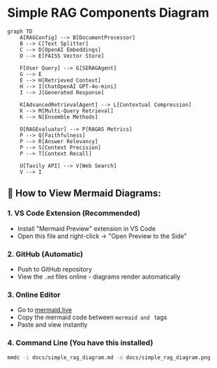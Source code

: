 # Simple RAG Components Diagram

```mermaid
graph TD
    A[RAGConfig] --> B[DocumentProcessor]
    B --> C[Text Splitter]
    C --> D[OpenAI Embeddings]
    D --> E[FAISS Vector Store]
    
    F[User Query] --> G[SERAGAgent]
    G --> E
    E --> H[Retrieved Context]
    H --> I[ChatOpenAI GPT-4o-mini]
    I --> J[Generated Response]
    
    K[AdvancedRetrievalAgent] --> L[Contextual Compression]
    K --> M[Multi-Query Retrieval]
    K --> N[Ensemble Methods]
    
    O[RAGEvaluator] --> P[RAGAS Metrics]
    P --> Q[Faithfulness]
    P --> R[Answer Relevancy]
    P --> S[Context Precision]
    P --> T[Context Recall]
    
    U[Tavily API] --> V[Web Search]
    V --> I
```

## 🎯 **How to View Mermaid Diagrams:**

### **1. VS Code Extension (Recommended)**
- Install "Mermaid Preview" extension in VS Code
- Open this file and right-click → "Open Preview to the Side"

### **2. GitHub (Automatic)**
- Push to GitHub repository
- View the `.md` files online - diagrams render automatically

### **3. Online Editor**
- Go to [mermaid.live](https://mermaid.live/)
- Copy the mermaid code between ```mermaid and ``` tags
- Paste and view instantly

### **4. Command Line (You have this installed)**
```bash
mmdc -i docs/simple_rag_diagram.md -o docs/simple_rag_diagram.png
```
